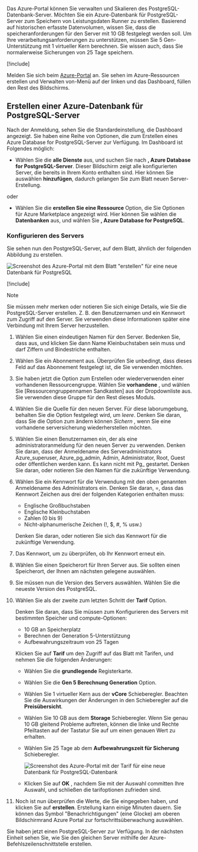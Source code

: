 Das Azure-Portal können Sie verwalten und Skalieren des PostgreSQL-Datenbank-Server. Möchten Sie ein Azure-Datenbank für PostgreSQL-Server zum Speichern von Leistungsdaten Runner zu erstellen. Basierend auf historischen erfasste Datenvolumen, wissen Sie, dass die speicheranforderungen für den Server mit 10 GB festgelegt werden soll. Um Ihre verarbeitungsanforderungen zu unterstützen, müssen Sie 5 Gen-Unterstützung mit 1 virtueller Kern berechnen. Sie wissen auch, dass Sie normalerweise Sicherungen von 25 Tage speichern.

[!include[](../../../includes/azure-sandbox-activate.md)]

Melden Sie sich beim [Azure-Portal](https://portal.azure.com?azure-portal=true) an. Sie sehen im Azure-Ressourcen erstellen und Verwalten von-Menü auf der linken und das Dashboard, füllen den Rest des Bildschirms.

## <a name="create-an-azure-database-for-postgresql-server"></a>Erstellen einer Azure-Datenbank für PostgreSQL-Server

Nach der Anmeldung, sehen Sie die Standardeinstellung, die Dashboard angezeigt. Sie haben eine Reihe von Optionen, die zum Erstellen eines Azure Database for PostgreSQL-Server zur Verfügung. Im Dashboard ist Folgendes möglich:

- Wählen Sie die **alle Dienste** aus, und suchen Sie nach **, Azure Database for PostgreSQL-Server**. Dieser Bildschirm zeigt alle konfigurierten Server, die bereits in Ihrem Konto enthalten sind. Hier können Sie auswählen **hinzufügen**, dadurch gelangen Sie zum Blatt neuen Server-Erstellung.

oder

- Wählen Sie die **erstellen Sie eine Ressource** Option, die Sie Optionen für Azure Marketplace angezeigt wird. Hier können Sie wählen die **Datenbanken** aus, und wählen Sie **, Azure Database for PostgreSQL**.

### <a name="configure-the-server"></a>Konfigurieren des Servers

Sie sehen nun den PostgreSQL-Server, auf dem Blatt, ähnlich der folgenden Abbildung zu erstellen.

![Screenshot des Azure-Portal mit dem Blatt "erstellen" für eine neue Datenbank für PostgreSQL](../media-draft/4-create-blade.png)

[!include[](../../../includes/azure-sandbox-regions-first-mention-note.md)]

> [!NOTE]
> Sie müssen mehr merken oder notieren Sie sich einige Details, wie Sie die PostgreSQL-Server erstellen. Z. B. den Benutzernamen und ein Kennwort zum Zugriff auf den Server. Sie verwenden diese Informationen später eine Verbindung mit Ihrem Server herzustellen.

1. Wählen Sie einen eindeutigen Namen für den Server. Bedenken Sie, dass aus, und klicken Sie dann Name Kleinbuchstaben sein muss und darf Ziffern und Bindestriche enthalten.

1. Wählen Sie ein Abonnement aus. Überprüfen Sie unbedingt, dass dieses Feld auf das Abonnement festgelegt ist, die Sie verwenden möchten.

1. Sie haben jetzt die Option zum Erstellen oder wiederverwenden einer vorhandenen Ressourcengruppe. Wählen Sie **vorhandene** , und wählen Sie <rgn>[Ressourcengruppennamen Sandkasten]</rgn> aus der Dropdownliste aus. Sie verwenden diese Gruppe für den Rest dieses Moduls.

1. Wählen Sie die Quelle für den neuen Server. Für diese laborumgebung, behalten Sie die Option festgelegt wird, um _leere_. Denken Sie daran, dass Sie die Option zum ändern können _Sichern_ , wenn Sie eine vorhandene serversicherung wiederherstellen möchten.

1. Wählen Sie einen Benutzernamen ein, der als eine administratoranmeldung für den neuen Server zu verwenden. Denken Sie daran, dass der Anmeldename des Serveradministrators Azure_superuser, Azure_pg_admin, Admin, Administrator, Root, Guest oder öffentlichen werden kann. Es kann nicht mit Pg_ gestartet. Denken Sie daran, oder notieren Sie den Namen für die zukünftige Verwendung.

1. Wählen Sie ein Kennwort für die Verwendung mit den oben genannten Anmeldename des Administrators ein. Denken Sie daran, =, dass das Kennwort Zeichen aus drei der folgenden Kategorien enthalten muss:
   - Englische Großbuchstaben
   - Englische Kleinbuchstaben
   - Zahlen (0 bis 9)
   - Nicht-alphanumerische Zeichen (!, $, #, % usw.)

   Denken Sie daran, oder notieren Sie sich das Kennwort für die zukünftige Verwendung.

1. Das Kennwort, um zu überprüfen, ob Ihr Kennwort erneut ein.

1. Wählen Sie einen Speicherort für Ihren Server aus. Sie sollten einen Speicherort, der Ihnen am nächsten gelegene auswählen.

1. Sie müssen nun die Version des Servers auswählen. Wählen Sie die neueste Version des PostgreSQL.

1. Wählen Sie als der zweite zum letzten Schritt der **Tarif** Option.

    Denken Sie daran, dass Sie müssen zum Konfigurieren des Servers mit bestimmten Speicher und compute-Optionen:

    - 10 GB an Speicherplatz
    - Berechnen der Generation 5-Unterstützung
    - Aufbewahrungszeitraum von 25 Tagen

    Klicken Sie auf **Tarif** um den Zugriff auf das Blatt mit Tarifen, und nehmen Sie die folgenden Änderungen:

    - Wählen Sie die **grundlegende** Registerkarte.
    - Wählen Sie die **Gen 5 Berechnung Generation** Option.
    - Wählen Sie 1 virtueller Kern aus der **vCore** Schieberegler. Beachten Sie die Auswirkungen der Änderungen in den Schieberegler auf die **Preisübersicht**.
    - Wählen Sie 10 GB aus dem **Storage** Schieberegler. Wenn Sie genau 10 GB gleitend Probleme auftreten, können die linke und Rechte Pfeiltasten auf der Tastatur Sie auf um einen genauen Wert zu erhalten.
    - Wählen Sie 25 Tage ab dem **Aufbewahrungszeit für Sicherung** Schieberegler.

        ![Screenshot des Azure-Portal mit der Tarif für eine neue Datenbank für PostgreSQL-Datenbank](../media-draft/4-azure-db-pricing-tier.png)

    - Klicken Sie auf **OK** , nachdem Sie mit der Auswahl committen Ihre Auswahl, und schließen die tarifoptionen zufrieden sind.

1. Noch ist nun überprüfen die Werte, die Sie eingegeben haben, und klicken Sie auf **erstellen**. Erstellung kann einige Minuten dauern. Sie können das Symbol "Benachrichtigungen" (eine Glocke) am oberen Bildschirmrand Azure Portal zur fortschrittsüberwachung auswählen.

Sie haben jetzt einen PostgreSQL-Server zur Verfügung. In der nächsten Einheit sehen Sie, wie Sie den gleichen Server mithilfe der Azure-Befehlszeilenschnittstelle erstellen.
